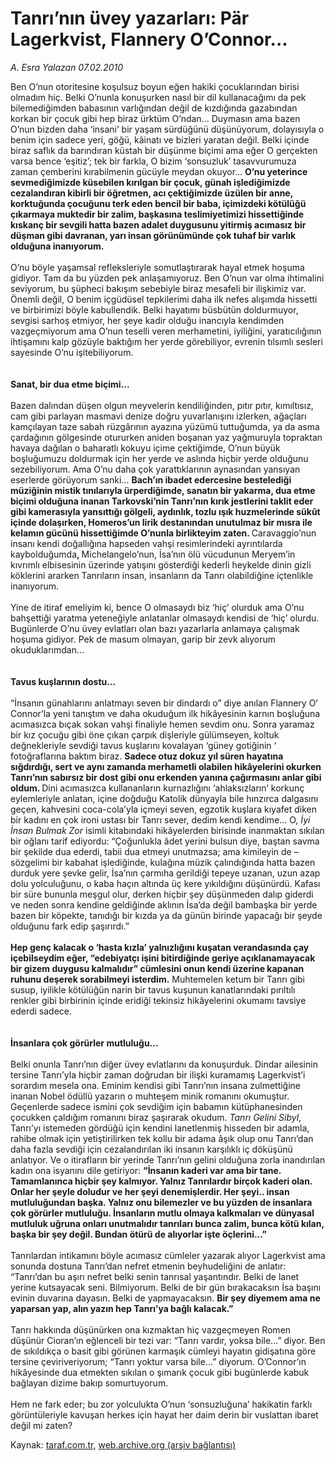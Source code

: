 # Tanrı’nın üvey yazarları: Pär Lagerkvist, Flannery O’Connor...

*A. Esra Yalazan 07.02.2010*

<div class="yazi">Ben O’nun otoritesine koşulsuz boyun eğen hakiki çocuklarından birisi olmadım hiç. Belki O’nunla konuşurken nasıl bir dil kullanacağımı da pek bilemediğimden babasının varlığından değil de kızdığında gazabından korkan bir çocuk gibi hep biraz ürktüm O’ndan... Duymasın ama bazen O’nun bizden daha ‘insani’ bir yaşam sürdüğünü düşünüyorum, dolayısıyla o benim için sadece yeri, göğü, kâinatı ve bizleri yaratan değil. Belki içinde biraz saflık da barındıran küstah bir düşünme biçimi ama eğer O gerçekten varsa bence ‘eşitiz’; tek bir farkla, O bizim ‘sonsuzluk’ tasavvurumuza zaman çemberini kırabilmenin gücüyle meydan okuyor... <b>O’nu yeterince sevmediğimizde küsebilen kırılgan bir çocuk, günah işlediğimizde cezalandıran kibirli bir öğretmen, acı çektiğimizde üzülen bir anne, korktuğunda çocuğunu terk eden bencil bir baba, içimizdeki kötülüğü çıkarmaya muktedir bir zalim, başkasına teslimiyetimizi hissettiğinde kıskanç bir sevgili hatta bazen adalet duygusunu yitirmiş acımasız bir düşman gibi davranan, yarı insan görünümünde çok tuhaf bir varlık olduğuna inanıyorum. </b><br/><br/>O’nu böyle yaşamsal refleksleriyle somutlaştırarak hayal etmek hoşuma gidiyor. Tam da bu yüzden pek anlaşamıyoruz. Ben O’nun var olma ihtimalini seviyorum, bu şüpheci bakışım sebebiyle biraz mesafeli bir ilişkimiz var. Önemli değil, O benim içgüdüsel tepkilerimi daha ilk nefes alışımda hissetti ve birbirimizi böyle kabullendik. Belki hayatımı büsbütün doldurmuyor, sevgisi sarhoş etmiyor, her şeye kadir olduğu inancıyla kendimden vazgeçmiyorum ama O’nun teselli veren merhametini, iyiliğini, yaratıcılığının ihtişamını kalp gözüyle baktığım her yerde görebiliyor, evrenin tılsımlı sesleri sayesinde O’nu işitebiliyorum.<b> <br/><br/><br/>Sanat, bir dua etme biçimi...</b> <br/><br/>Bazen dalından düşen olgun meyvelerin kendiliğinden, pıtır pıtır, kımıltısız, cam gibi parlayan masmavi denize doğru yuvarlanışını izlerken, ağaçları kamçılayan taze sabah rüzgârının ayazına yüzümü tuttuğumda, ya da asma çardağının gölgesinde otururken aniden boşanan yaz yağmuruyla topraktan havaya dağılan o baharatlı kokuyu içime çektiğimde, O’nun büyük boşluğumuzu doldurmak için her yerde ve aslında hiçbir yerde olduğunu sezebiliyorum. Ama O’nu daha çok yarattıklarının aynasından yansıyan eserlerde görüyorum sanki... <b>Bach’ın ibadet edercesine bestelediği müziğinin mistik tınılarıyla ürperdiğimde, sanatın bir yakarma, dua etme biçimi olduğuna inanan Tarkovski’nin Tanrı’nın kırık jestlerini taklit eder gibi kamerasıyla yansıttığı gölgeli, aydınlık, tozlu ışık huzmelerinde sükût içinde dolaşırken, Homeros’un lirik destanından unutulmaz bir mısra ile kelamın gücünü hissettiğimde O’nunla birlikteyim zaten. </b>Caravaggio’nun insanı kendi doğallığına hapseden vahşi resimlerindeki ayrıntılarda kaybolduğumda<b>, </b>Michelangelo’nun, İsa’nın ölü vücudunun Meryem’in kıvrımlı elbisesinin üzerinde yatışını gösterdiği kederli heykelde dinin gizli köklerini ararken Tanrıların insan, insanların da Tanrı olabildiğine içtenlikle inanıyorum. <br/><br/>Yine de itiraf emeliyim ki, bence O olmasaydı biz ‘hiç’ olurduk ama O’nu bahşettiği yaratma yeteneğiyle anlatanlar olmasaydı kendisi de ‘hiç’ olurdu. Bugünlerde O’nu üvey evlatları olan bazı yazarlarla anlamaya çalışmak hoşuma gidiyor. Pek de masum olmayan, garip bir zevk alıyorum okuduklarımdan...<b> <br/><br/><br/>Tavus kuşlarının dostu...</b> <br/><br/>“İnsanın günahlarını anlatmayı seven bir dindardı o” diye anılan Flannery O’ Connor’la yeni tanıştım ve daha okuduğum ilk hikâyesinin karnın boşluğuna acımasızca bıçak sokan vahşi finaliyle hemen sevdim onu. Sonra yaramaz bir kız çocuğu gibi öne çıkan çarpık dişleriyle gülümseyen, koltuk değnekleriyle sevdiği tavus kuşlarını kovalayan ‘güney gotiğinin ‘ fotoğraflarına baktım biraz. <b>Sadece otuz dokuz yıl süren hayatına sığdırdığı, sert ve aynı zamanda merhametli olabilen hikâyelerini okurken Tanrı’nın sabırsız bir dost gibi onu erkenden yanına çağırmasını anlar gibi oldum. </b>Dini acımasızca kullananların kurnazlığını ‘ahlaksızların’ korkunç eylemleriyle anlatan, içine doğduğu Katolik dünyayla bile hınzırca dalgasını geçen, kahvesini coca-cola’yla içmeyi seven, egzotik kuşlara kıyafet diken bir kadını en çok ironi ustası bir Tanrı sever, dedim kendi kendime... O, <i>İyi İnsan Bulmak Zor</i> isimli kitabındaki hikâyelerden birisinde inanmaktan sıkılan bir oğlanı tarif ediyordu: “Çoğunlukla âdet yerini bulsun diye, baştan savma bir şekilde dua ederdi, tabii dua etmeyi unutmazsa; ama kimileyin de –sözgelimi bir kabahat işlediğinde, kulağına müzik çalındığında hatta bazen durduk yere şevke gelir, İsa’nın çarmıha gerildiği tepeye uzanan, uzun azap dolu yolculuğunu, o kaba haçın altında üç kere yıkıldığını düşünürdü. Kafası bir süre bununla meşgul olur, derken hiçbir şey düşünmeden dalıp giderdi ve neden sonra kendine geldiğinde aklının İsa’da değil bambaşka bir yerde bazen bir köpekte, tanıdığı bir kızda ya da günün birinde yapacağı bir şeyde olduğunu fark edip şaşırırdı.” <b><br/><br/>Hep genç kalacak o ‘hasta kızla’ yalnızlığını kuşatan verandasında çay içebilseydim eğer, “edebiyatçı işini bitirdiğinde geriye açıklanamayacak bir gizem duygusu kalmalıdır” cümlesini onun kendi üzerine kapanan ruhunu deşerek sorabilmeyi isterdim.</b> Muhtemelen ketum bir Tanrı gibi susup, iyilikle kötülüğün narin bir tavus kuşunun kanatlarındaki pırıltılı renkler gibi birbirinin içinde eridiği tekinsiz hikâyelerini okumamı tavsiye ederdi sadece.<b> <br/><br/><br/>İnsanlara çok görürler mutluluğu...</b> <br/><br/>Belki onunla Tanrı’nın diğer üvey evlatlarını da konuşurduk. Dindar ailesinin tersine Tanrı’yla hiçbir zaman doğrudan bir ilişki kuramamış Lagerkvist’i sorardım mesela ona. Eminim kendisi gibi Tanrı’nın insana zulmettiğine inanan Nobel ödüllü yazarın o muhteşem minik romanını okumuştur. Geçenlerde sadece ismini çok sevdiğim için babamın kütüphanesinden çocukken çaldığım romanını biraz şaşırarak okudum. <i>Tanrı Gelini Sibyl</i>, Tanrı’yı istemeden gördüğü için kendini lanetlenmiş hisseden bir adamla, rahibe olmak için yetiştirilirken tek kollu bir adama âşık olup onu Tanrı’dan daha fazla sevdiği için cezalandırılan iki insanın karşılıklı iç döküşünü anlatıyor. Ve o itirafların bir yerinde Tanrı’nın gelini olduğuna zorla inandırılan kadın ona isyanını dile getiriyor: <b>“İnsanın kaderi var ama bir tane. Tamamlanınca hiçbir şey kalmıyor. Yalnız Tanrılardır birçok kaderi olan. Onlar her şeyle doludur ve her şeyi denemişlerdir. Her şeyi.. insan mutluluğundan başka. Yalnız onu bilemezler ve bu yüzden de insanlara çok görürler mutluluğu. İnsanların mutlu olmaya kalkmaları ve dünyasal mutluluk uğruna onları unutmalıdır tanrıları bunca zalim, bunca kötü kılan, başka bir şey değil. Bundan ötürü de alıyorlar işte öçlerini...”</b> <br/><br/>Tanrılardan intikamını böyle acımasız cümleler yazarak alıyor Lagerkvist ama sonunda dostuna Tanrı’dan nefret etmenin beyhudeliğini de anlatır: “Tanrı’dan bu aşırı nefret belki senin tanrısal yaşantındır. Belki de lanet yerine kutsayacak seni. Bilmiyorum. Belki de bir gün bırakacaksın İsa başını evinin duvarına dayasın. Belki de yapmayacaksın. <b>Bir şey diyemem ama ne yaparsan yap, alın yazın hep Tanrı’ya bağlı kalacak.” </b><br/><br/>Tanrı hakkında düşünürken ona kızmaktan hiç vazgeçmeyen Romen düşünür Cioran’ın eğlenceli bir tezi var: “Tanrı vardır, yoksa bile...” diyor. Ben de sıkıldıkça o basit gibi görünen karmaşık cümleyi hayatın gidişatına göre tersine çeviriveriyorum; “Tanrı yoktur varsa bile...” diyorum. O’Connor’ın hikâyesinde dua etmekten sıkılan o şımarık çocuk gibi bugünlerde kabuk bağlayan dizime bakıp somurtuyorum. <br/><br/>Hem ne fark eder; bu zor yolculukta O’nun ‘sonsuzluğuna’ hakikatin farklı görüntüleriyle kavuşan herkes için hayat her daim derin bir vuslattan ibaret değil mi zaten?</div>

Kaynak: [taraf.com.tr](http://taraf.com.tr:80/makale/9913.htm), [web.archive.org (arşiv bağlantısı)](http://web.archive.org/web/20100430165406/http://taraf.com.tr:80/makale/9913.htm)

